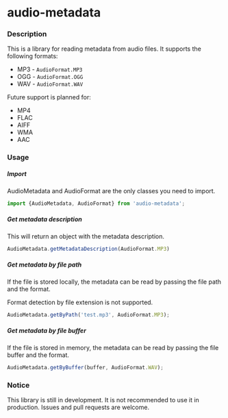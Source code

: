 # audio-metadata

### Description

This is a library for reading metadata from audio files. It supports the following formats:

* MP3 - `AudioFormat.MP3`
* OGG - `AudioFormat.OGG`
* WAV - `AudioFormat.WAV`

Future support is planned for:

* MP4
* FLAC
* AIFF
* WMA
* AAC

### Usage

##### Import

AudioMetadata and AudioFormat are the only classes you need to import.

```typescript
import {AudioMetadata, AudioFormat} from 'audio-metadata';
```

##### Get metadata description

This will return an object with the metadata description.

```typescript
AudioMetadata.getMetadataDescription(AudioFormat.MP3)
```

##### Get metadata by file path

If the file is stored locally, the metadata can be read by passing the file path and the format.

Format detection by file extension is not supported.

```typescript
AudioMetadata.getByPath('test.mp3', AudioFormat.MP3);
```

##### Get metadata by file buffer

If the file is stored in memory, the metadata can be read by passing the file buffer and the format.

```typescript
AudioMetadata.getByBuffer(buffer, AudioFormat.WAV);
```

### Notice

This library is still in development. It is not recommended to use it in production. Issues and pull requests are
welcome.
